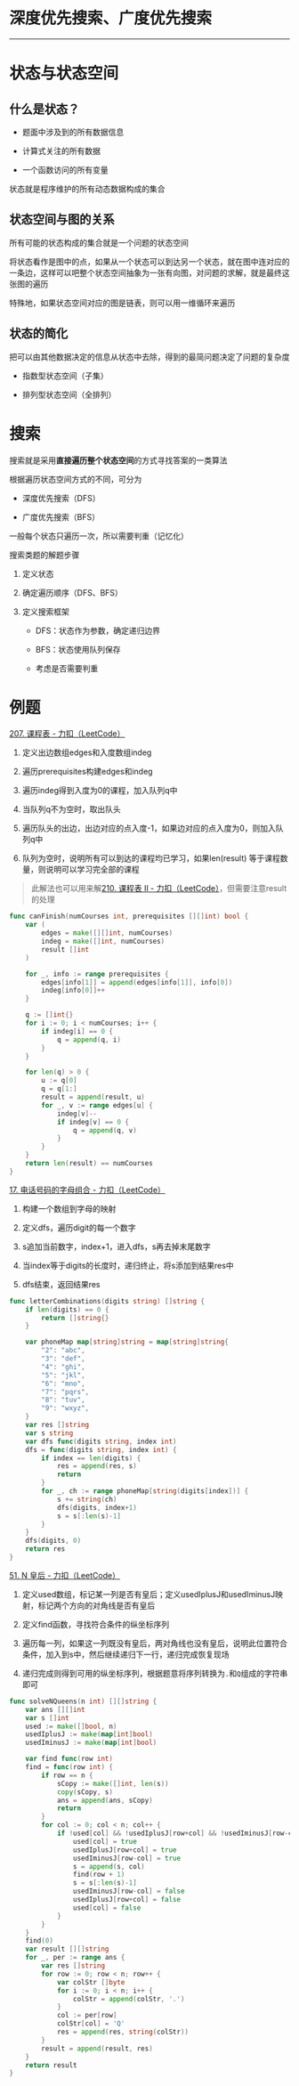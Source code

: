 # 深度优先搜索、广度优先搜索

---

# 状态与状态空间

## 什么是状态？

- 题面中涉及到的所有数据信息

- 计算式关注的所有数据

- 一个函数访问的所有变量

状态就是程序维护的所有动态数据构成的集合

## 状态空间与图的关系

所有可能的状态构成的集合就是一个问题的状态空间

将状态看作是图中的点，如果从一个状态可以到达另一个状态，就在图中连对应的一条边，这样可以吧整个状态空间抽象为一张有向图，对问题的求解，就是最终这张图的遍历

特殊地，如果状态空间对应的图是链表，则可以用一维循环来遍历

## 状态的简化

把可以由其他数据决定的信息从状态中去除，得到的最简问题决定了问题的复杂度

- 指数型状态空间（子集）

- 排列型状态空间（全排列）

# 搜索

搜索就是采用**直接遍历整个状态空间**的方式寻找答案的一类算法

根据遍历状态空间方式的不同，可分为

- 深度优先搜索（DFS）

- 广度优先搜索（BFS）

一般每个状态只遍历一次，所以需要判重（记忆化）

搜索类题的解题步骤

1. 定义状态

2. 确定遍历顺序（DFS、BFS）

3. 定义搜索框架
   
   - DFS：状态作为参数，确定递归边界
   
   - BFS：状态使用队列保存
   
   - 考虑是否需要判重

# 例题

[207. 课程表 - 力扣（LeetCode）](https://leetcode.cn/problems/course-schedule/)

1. 定义出边数组edges和入度数组indeg

2. 遍历prerequisites构建edges和indeg

3. 遍历indeg得到入度为0的课程，加入队列q中

4. 当队列q不为空时，取出队头

5. 遍历队头的出边，出边对应的点入度-1，如果边对应的点入度为0，则加入队列q中

6. 队列为空时，说明所有可以到达的课程均已学习，如果len(result) 等于课程数量，则说明可以学习完全部的课程

> 此解法也可以用来解[210. 课程表 II - 力扣（LeetCode）](https://leetcode.cn/problems/course-schedule-ii/)，但需要注意result的处理

```go
func canFinish(numCourses int, prerequisites [][]int) bool {
    var (
        edges = make([][]int, numCourses)
        indeg = make([]int, numCourses)
        result []int
    )

    for _, info := range prerequisites {
        edges[info[1]] = append(edges[info[1]], info[0])
        indeg[info[0]]++
    }

    q := []int{}
    for i := 0; i < numCourses; i++ {
        if indeg[i] == 0 {
            q = append(q, i)
        }
    }

    for len(q) > 0 {
        u := q[0]
        q = q[1:]
        result = append(result, u)
        for _, v := range edges[u] {
            indeg[v]--
            if indeg[v] == 0 {
                q = append(q, v)
            }
        }
    }
    return len(result) == numCourses
}
```

[17. 电话号码的字母组合 - 力扣（LeetCode）](https://leetcode.cn/problems/letter-combinations-of-a-phone-number/)

1. 构建一个数组到字母的映射

2. 定义dfs，遍历digit的每一个数字

3. s追加当前数字，index+1，进入dfs，s再去掉末尾数字

4. 当index等于digits的长度时，递归终止，将s添加到结果res中

5. dfs结束，返回结果res

```go
func letterCombinations(digits string) []string {
    if len(digits) == 0 {
        return []string{}
    }

    var phoneMap map[string]string = map[string]string{
        "2": "abc",
        "3": "def",
        "4": "ghi",
        "5": "jkl",
        "6": "mno",
        "7": "pqrs",
        "8": "tuv",
        "9": "wxyz",
    }
    var res []string
    var s string
    var dfs func(digits string, index int)
    dfs = func(digits string, index int) {
        if index == len(digits) {
            res = append(res, s)
            return
        }
        for _, ch := range phoneMap[string(digits[index])] {
            s += string(ch)
            dfs(digits, index+1)
            s = s[:len(s)-1]
        }
    }
    dfs(digits, 0)
    return res
}
```

[51. N 皇后 - 力扣（LeetCode）](https://leetcode.cn/problems/n-queens/)

1. 定义used数组，标记某一列是否有皇后；定义usedIplusJ和usedIminusJ映射，标记两个方向的对角线是否有皇后

2. 定义find函数，寻找符合条件的纵坐标序列

3. 遍历每一列，如果这一列既没有皇后，两对角线也没有皇后，说明此位置符合条件，加入到s中，然后继续递归下一行，递归完成恢复现场

4. 递归完成则得到可用的纵坐标序列，根据题意将序列转换为`.`和`Q`组成的字符串即可

```go
func solveNQueens(n int) [][]string {
    var ans [][]int
    var s []int
    used := make([]bool, n)
    usedIplusJ := make(map[int]bool)
    usedIminusJ := make(map[int]bool)

    var find func(row int)
    find = func(row int) {
        if row == n {
            sCopy := make([]int, len(s))
            copy(sCopy, s)
            ans = append(ans, sCopy)
            return
        }
        for col := 0; col < n; col++ {
            if !used[col] && !usedIplusJ[row+col] && !usedIminusJ[row-col] {
                used[col] = true
                usedIplusJ[row+col] = true
                usedIminusJ[row-col] = true
                s = append(s, col)
                find(row + 1)
                s = s[:len(s)-1]
                usedIminusJ[row-col] = false
                usedIplusJ[row+col] = false
                used[col] = false
            }
        }
    }
    find(0)
    var result [][]string
    for _, per := range ans {
        var res []string
        for row := 0; row < n; row++ {
            var colStr []byte
            for i := 0; i < n; i++ {
                colStr = append(colStr, '.')
            }
            col := per[row]
            colStr[col] = 'Q'
            res = append(res, string(colStr))
        }
        result = append(result, res)
    }
    return result
}
```
